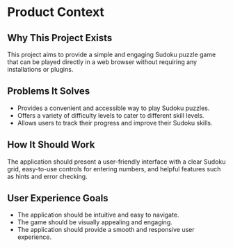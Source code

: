 # Product Context

## Why This Project Exists
This project aims to provide a simple and engaging Sudoku puzzle game that can be played directly in a web browser without requiring any installations or plugins.

## Problems It Solves
- Provides a convenient and accessible way to play Sudoku puzzles.
- Offers a variety of difficulty levels to cater to different skill levels.
- Allows users to track their progress and improve their Sudoku skills.

## How It Should Work
The application should present a user-friendly interface with a clear Sudoku grid, easy-to-use controls for entering numbers, and helpful features such as hints and error checking.

## User Experience Goals
- The application should be intuitive and easy to navigate.
- The game should be visually appealing and engaging.
- The application should provide a smooth and responsive user experience.

